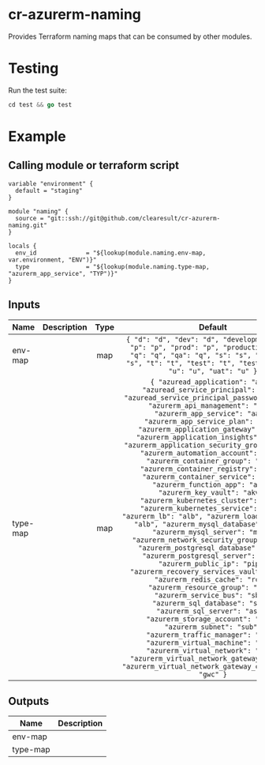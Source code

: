 # cr-azurerm-naming

Provides Terraform naming maps that can be consumed by other modules.

# Testing

Run the test suite:

```go
cd test && go test
```

# Example

## Calling module or terraform script

```
variable "environment" {
  default = "staging"
}

module "naming" {
  source = "git::ssh://git@github.com/clearesult/cr-azurerm-naming.git"
}

locals {
  env_id              = "${lookup(module.naming.env-map, var.environment, "ENV")}"
  type                = "${lookup(module.naming.type-map, "azurerm_app_service", "TYP")}"
}
```


<!-- BEGINNING OF PRE-COMMIT-TERRAFORM DOCS HOOK -->
## Inputs

| Name | Description | Type | Default | Required |
|------|-------------|:----:|:-----:|:-----:|
| env-map |  | map | `{ "d": "d", "dev": "d", "development": "d", "p": "p", "prod": "p", "production": "p", "q": "q", "qa": "q", "s": "s", "staging": "s", "t": "t", "test": "t", "testing": "t", "u": "u", "uat": "u" }` | no |
| type-map |  | map | `{ "azuread_application": "app", "azuread_service_principal": "spn", "azuread_service_principal_password": "spp", "azurerm_api_management": "api", "azurerm_app_service": "aas", "azurerm_app_service_plan": "asp", "azurerm_application_gateway": "aag", "azurerm_application_insights": "ain", "azurerm_application_security_group": "asg", "azurerm_automation_account": "aaa", "azurerm_container_group": "acg", "azurerm_container_registry": "acr", "azurerm_container_service": "acs", "azurerm_function_app": "afa", "azurerm_key_vault": "akv", "azurerm_kubernetes_cluster": "aks", "azurerm_kubernetes_service": "aks", "azurerm_lb": "alb", "azurerm_load_balancer": "alb", "azurerm_mysql_database": "mdb", "azurerm_mysql_server": "msq", "azurerm_network_security_group": "nsg", "azurerm_postgresql_database": "pdb", "azurerm_postgresql_server": "psq", "azurerm_public_ip": "pip", "azurerm_recovery_services_vault": "abv", "azurerm_redis_cache": "rch", "azurerm_resource_group": "rgp", "azurerm_service_bus": "sbs", "azurerm_sql_database": "sdb", "azurerm_sql_server": "asq", "azurerm_storage_account": "sta", "azurerm_subnet": "sub", "azurerm_traffic_manager": "atm", "azurerm_virtual_machine": "avm", "azurerm_virtual_network": "vnt", "azurerm_virtual_network_gateway": "vng", "azurerm_virtual_network_gateway_connection": "gwc" }` | no |

## Outputs

| Name | Description |
|------|-------------|
| env-map |  |
| type-map |  |

<!-- END OF PRE-COMMIT-TERRAFORM DOCS HOOK -->
